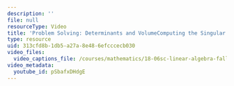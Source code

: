 ```yaml
---
description: ''
file: null
resourceType: Video
title: 'Problem Solving: Determinants and VolumeComputing the Singular Value Decomposition'
type: resource
uid: 313cfd8b-1db5-a27a-8e48-6efcccecb030
video_files:
  video_captions_file: /courses/mathematics/18-06sc-linear-algebra-fall-2011/resource-index/problem-solving-determinants-and-volumecomputing-the-singular-value-decomposition/pSbafxDHdgE.vtt
video_metadata:
  youtube_id: pSbafxDHdgE
---
```

